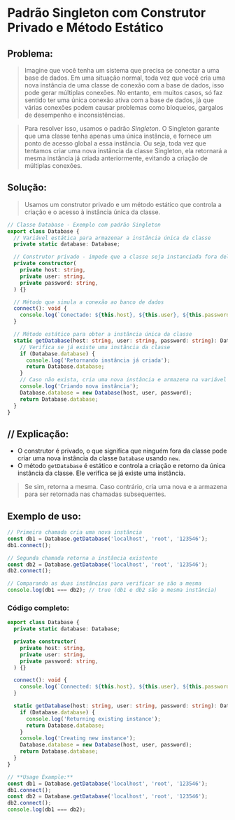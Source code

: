 # Padrão Singleton com Construtor Privado e Método Estático

## **Problema:**

> Imagine que você tenha um sistema que precisa se conectar a uma base de dados. Em uma situação normal, toda vez que você cria uma nova instância de uma classe de conexão com a base de dados, isso pode gerar múltiplas conexões. No entanto, em muitos casos, só faz sentido ter uma única conexão ativa com a base de dados, já que várias conexões podem causar problemas como bloqueios, gargalos de desempenho e inconsistências.

> Para resolver isso, usamos o padrão _Singleton_. O Singleton garante que uma classe tenha apenas uma única instância, e fornece um ponto de acesso global a essa instância. Ou seja, toda vez que tentamos criar uma nova instância da classe Singleton, ela retornará a mesma instância já criada anteriormente, evitando a criação de múltiplas conexões.

## **Solução:**

> Usamos um construtor privado e um método estático que controla a criação e o acesso à instância única da classe.

```typescript
// Classe Database - Exemplo com padrão Singleton
export class Database {
  // Variável estática para armazenar a instância única da classe
  private static database: Database;

  // Construtor privado - impede que a classe seja instanciada fora dela mesma
  private constructor(
    private host: string,
    private user: string,
    private password: string,
  ) {}

  // Método que simula a conexão ao banco de dados
  connect(): void {
    console.log(`Conectado: ${this.host}, ${this.user}, ${this.password}`);
  }

  // Método estático para obter a instância única da classe
  static getDatabase(host: string, user: string, password: string): Database {
    // Verifica se já existe uma instância da classe
    if (Database.database) {
      console.log('Retornando instância já criada');
      return Database.database;
    }
    // Caso não exista, cria uma nova instância e armazena na variável estática
    console.log('Criando nova instância');
    Database.database = new Database(host, user, password);
    return Database.database;
  }
}
```

## // **Explicação**:

- O construtor é privado, o que significa que ninguém fora da classe pode criar uma nova instância da classe `Database` usando `new`.
- O método `getDatabase` é estático e controla a criação e retorno da única instância da classe. Ele verifica se já existe uma instância.

> Se sim, retorna a mesma. Caso contrário, cria uma nova e a armazena para ser retornada nas chamadas subsequentes.

## **Exemplo de uso:**

```typescript
// Primeira chamada cria uma nova instância
const db1 = Database.getDatabase('localhost', 'root', '123546');
db1.connect();

// Segunda chamada retorna a instância existente
const db2 = Database.getDatabase('localhost', 'root', '123546');
db2.connect();

// Comparando as duas instâncias para verificar se são a mesma
console.log(db1 === db2); // true (db1 e db2 são a mesma instância)
```

### **Código completo:**

```typescript
export class Database {
  private static database: Database;

  private constructor(
    private host: string,
    private user: string,
    private password: string,
  ) {}

  connect(): void {
    console.log(`Connected: ${this.host}, ${this.user}, ${this.password}`);
  }

  static getDatabase(host: string, user: string, password: string): Database {
    if (Database.database) {
      console.log('Returning existing instance');
      return Database.database;
    }
    console.log('Creating new instance');
    Database.database = new Database(host, user, password);
    return Database.database;
  }
}

// **Usage Example:**
const db1 = Database.getDatabase('localhost', 'root', '123546');
db1.connect();
const db2 = Database.getDatabase('localhost', 'root', '123546');
db2.connect();
console.log(db1 === db2);
```
